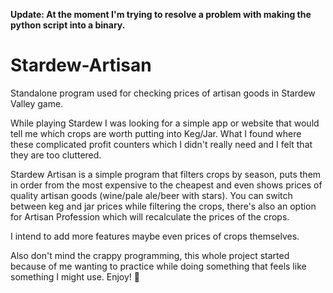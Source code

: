 <b> Update: At the moment I'm trying to resolve a problem with making the python script into a binary.</b>


# Stardew-Artisan

Standalone program used for checking prices of artisan goods in Stardew Valley game.


While playing Stardew I was looking for a simple app or website that would tell me which crops are worth putting into Keg/Jar. What I
found where these complicated profit counters which I didn't really need and I felt that they are too cluttered.

Stardew Artisan is a simple program that filters crops by season, puts them in order from the most expensive to the cheapest and even shows
prices of quality artisan goods (wine/pale ale/beer with stars).
You can switch between keg and jar prices while filtering the crops, there's also an option for Artisan Profession which will recalculate
the prices of the crops.

I intend to add more features maybe even prices of crops themselves.




Also don't mind the crappy programming, this whole project started because of me wanting to practice while doing something that feels like something I might use.
Enjoy! :potato:

